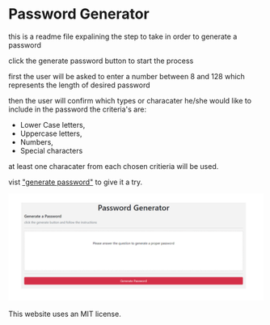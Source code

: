# Password Generator

this is a readme file expalining the step to take in order to generate a password

click the generate password button to start the process

first the user will be asked to enter a number between 8 and 128 which represents the length of desired password

then the user will confirm which types or characater he/she would like to include in the password
the criteria's are:
* Lower Case letters,
* Uppercase letters,
* Numbers,
* Special characters

at least one characater from each chosen critieria will be used.

vist ["generate password"](https://laithalwani.github.io/password-generator) to give it a try.

![](assets/images/index.png)


This website uses an MIT license.